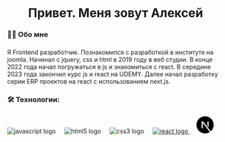<br clear="both">

###

<h1 align="center">Привет. Меня зовут Алексей</h1>

###

<h3 align="left">👩‍💻  Обо мне</h3>

###

<p align="left">Я Frontend разработчик. Познакомился с разработкой в институте на joomla. Начинал с jquery, css и html в 2019 году в веб студии. В конце 2022 года начал погружаться в js и знакомиться с react. В середине 2023 года закончил курс js и react на UDEMY. Далее начал разработку серии ERP проектов на react с использованием next.js.</p>

###

<h3 align="left">🛠 Технологии:</h3>

###

<div align="left">
  <img src="https://cdn.jsdelivr.net/gh/devicons/devicon/icons/javascript/javascript-original.svg" height="40" alt="javascript logo"  />
  <img width="12" />
  <img src="https://cdn.jsdelivr.net/gh/devicons/devicon/icons/html5/html5-original.svg" height="40" alt="html5 logo"  />
  <img width="12" />
  <img src="https://cdn.jsdelivr.net/gh/devicons/devicon/icons/css3/css3-original.svg" height="40" alt="css3 logo"  />
  <img width="12" />
  <a href="https://react.dev/" target="_blank">
    <img src="https://cdn.jsdelivr.net/gh/devicons/devicon/icons/react/react-original.svg" height="40" alt="react logo"  />
  </a>
  <img width="12" />
  <a href="https://nextjs.org/" target="_blank">
     <img src="https://github.com/ALEX-VOIT/alexvoit/blob/main/nextdotjs.svg" height="40" alt="react logo"  />
  </a>
</div>

###

